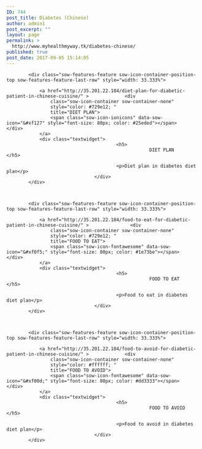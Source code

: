 ```yaml
---
ID: 744
post_title: Diabetes (Chinese)
author: admin1
post_excerpt: ""
layout: page
permalink: >
  http://www.myhealthmyway.tk/diabetes-chinese/
published: true
post_date: 2017-09-05 15:14:05
---
```

<div id="pl-744"  class="panel-layout" ><div id="pg-744-0"  class="panel-grid panel-has-style"  data-style="{&quot;padding&quot;:&quot;8% 5% 5% 5%&quot;,&quot;background_display&quot;:&quot;tile&quot;,&quot;cell_alignment&quot;:&quot;flex-start&quot;}" ><div class="panel-row-style panel-row-style-for-744-0" ><div id="pgc-744-0-0"  class="panel-grid-cell"  data-weight="1" ><div id="panel-744-0-0-0" class="so-panel widget widget_sow-features panel-first-child panel-last-child" data-index="0" data-style="{&quot;background_display&quot;:&quot;tile&quot;}" ><div class="so-widget-sow-features so-widget-sow-features-default-1723978e3ea1">
<div class="sow-features-list sow-features-responsive">

			
			
			<div class="sow-features-feature sow-icon-container-position-top sow-features-feature-last-row" style="width: 33.333%">

				<a href="http://35.201.22.184/diet-plan-for-diabetic-patient-in-chinese-cuisine/" >				<div
					class="sow-icon-container sow-container-none"
                    style="color: #729e12; "
					title="DIET PLAN">
					<span class="sow-icon-ionicons" data-sow-icon="&#xf127" style="font-size: 80px; color: #25eded"></span>				</div>
				</a>
				<div class="textwidget">
											<h5>
														DIET PLAN													</h5>
					
											<p>Diet plan in diabetes diet plan</p>					
									</div>
			</div>

		
			
			<div class="sow-features-feature sow-icon-container-position-top sow-features-feature-last-row" style="width: 33.333%">

				<a href="http://35.201.22.184/food-to-eat-for-diabetic-patient-in-chinese-cuisine/" >				<div
					class="sow-icon-container sow-container-none"
                    style="color: #729e12; "
					title="FOOD TO EAT">
					<span class="sow-icon-fontawesome" data-sow-icon="&#xf0f5;" style="font-size: 80px; color: #1e73be"></span>				</div>
				</a>
				<div class="textwidget">
											<h5>
														FOOD TO EAT													</h5>
					
											<p>Food to eat in diabetes diet plan</p>					
									</div>
			</div>

		
			
			<div class="sow-features-feature sow-icon-container-position-top sow-features-feature-last-row" style="width: 33.333%">

				<a href="http://35.201.22.184/food-to-avoid-for-diabetic-patient-in-chinese-cuisine/" >				<div
					class="sow-icon-container sow-container-none"
                    style="color: #ffffff; "
					title="FOOD TO AVOID">
					<span class="sow-icon-fontawesome" data-sow-icon="&#xf00d;" style="font-size: 80px; color: #dd3333"></span>				</div>
				</a>
				<div class="textwidget">
											<h5>
														FOOD TO AVOID													</h5>
					
											<p>Food to avoid in diabetes diet plan</p>					
									</div>
			</div>

			
</div>
</div></div></div></div></div></div>